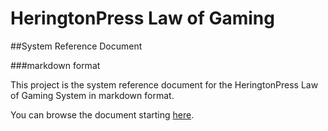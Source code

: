 # HeringtonPress Law of Gaming

##System Reference Document

###markdown format

This project is the system reference document for the HeringtonPress Law of Gaming System in markdown format.

You can browse the document starting [here](Chapter00.md).
